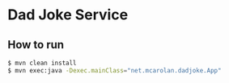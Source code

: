 # Dad Joke Service

## How to run

```bash
$ mvn clean install
$ mvn exec:java -Dexec.mainClass="net.mcarolan.dadjoke.App"
```
